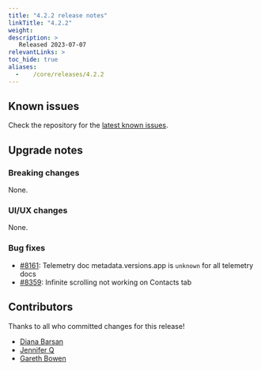 ```yaml
---
title: "4.2.2 release notes"
linkTitle: "4.2.2"
weight:
description: >
   Released 2023-07-07
relevantLinks: >
toc_hide: true
aliases:
  -    /core/releases/4.2.2
---
```


## Known issues

Check the repository for the [latest known issues](https://github.com/medic/cht-core/issues?q=is%3Aissue+label%3A%22Affects%3A+4.2.2%22).

## Upgrade notes

### Breaking changes

None.

### UI/UX changes

None.

### Bug fixes

- [#8161](https://github.com/medic/cht-core/issues/8161): Telemetry doc metadata.versions.app is `unknown` for all telemetry docs
- [#8359](https://github.com/medic/cht-core/issues/8359): Infinite scrolling not working on Contacts tab



## Contributors

Thanks to all who committed changes for this release!

- [Diana Barsan](https://github.com/dianabarsan)
- [Jennifer Q](https://github.com/latin-panda)
- [Gareth Bowen](https://github.com/garethbowen)

